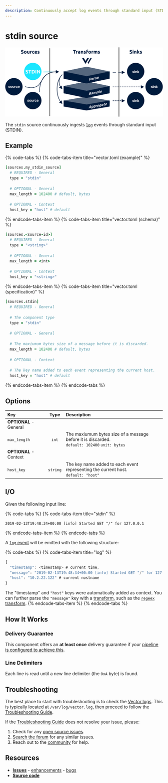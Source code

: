 ```yaml
---
description: Continuously accept log events through standard input (STDIN)
---
```


<!---
!!!WARNING!!!!

This file is autogenerated! Please do not manually edit this file.
Instead, please modify the contents of `dist/config/schema.toml`.
-->


# stdin source

![](../../../assets/stdin-source.svg)


The `stdin` source continuously ingests [`log`][log_event] events through standard input (STDIN).

## Example

{% code-tabs %}
{% code-tabs-item title="vector.toml (example)" %}
```coffeescript
[sources.my_stdin_source]
  # REQUIRED - General
  type = "stdin"

  # OPTIONAL - General
  max_length = 102400 # default, bytes

  # OPTIONAL - Context
  host_key = "host" # default
```
{% endcode-tabs-item %}
{% code-tabs-item title="vector.toml (schema)" %}
```coffeescript
[sources.<source-id>]
  # REQUIRED - General
  type = "<string>"

  # OPTIONAL - General
  max_length = <int>

  # OPTIONAL - Context
  host_key = "<string>"
```
{% endcode-tabs-item %}
{% code-tabs-item title="vector.toml (specification)" %}
```coffeescript
[sources.stdin]
  # REQUIRED - General

  # The component type
  type = "stdin"

  # OPTIONAL - General

  # The maxiumum bytes size of a message before it is discarded.
  max_length = 102400 # default, bytes

  # OPTIONAL - Context

  # The key name added to each event representing the current host.
  host_key = "host" # default
```
{% endcode-tabs-item %}
{% endcode-tabs %}

## Options

| Key  | Type  | Description |
| :--- | :---: | :---------- |
| **OPTIONAL** - General | | |
| `max_length` | `int` | The maxiumum bytes size of a message before it is discarded.<br />`default: 102400` `unit: bytes` |
| **OPTIONAL** - Context | | |
| `host_key` | `string` | The key name added to each event representing the current host.<br />`default: "host"` |

## I/O



Given the following input line:

{% code-tabs %}
{% code-tabs-item title="stdin" %}
```
2019-02-13T19:48:34+00:00 [info] Started GET "/" for 127.0.0.1
```
{% endcode-tabs-item %}
{% endcode-tabs %}

A [`log` event][log_event] will be emitted with the following structure:

{% code-tabs %}
{% code-tabs-item title="log" %}
```javascript
{
  "timestamp": <timestamp> # current time,
  "message": "2019-02-13T19:48:34+00:00 [info] Started GET "/" for 127.0.0.1",
  "host": "10.2.22.122" # current nostname
}
```

The "timestamp" and `"host"` keys were automatically added as context. You can further parse the `"message"` key with a [transform][transforms], such as the [`regeex` transform][regex_parser_transform].
{% endcode-tabs-item %}
{% endcode-tabs %}



## How It Works

### Delivery Guarantee

This component offers an **at least once** delivery guarantee if your
[pipeline is configured to achieve this][at_least_once_delivery].

### Line Delimiters

Each line is read until a new line delimiter (the `0xA` byte) is found.

## Troubleshooting

The best place to start with troubleshooting is to check the
[Vector logs][monitoring_logs]. This is typically located at
`/var/log/vector.log`, then proceed to follow the
[Troubleshooting Guide][troubleshooting].

If the [Troubleshooting Guide][troubleshooting] does not resolve your
issue, please:

1. Check for any [open source issues](https://github.com/timberio/vector/issues?q=is%3Aopen+is%3Aissue+label%3A%22Source%3A+stdin%22).
2. [Search the forum][search_forum] for any similar issues.
2. Reach out to the [community][community] for help.

## Resources

* [**Issues**](https://github.com/timberio/vector/issues?q=is%3Aopen+is%3Aissue+label%3A%22Source%3A+stdin%22) - [enhancements](https://github.com/timberio/vector/issues?q=is%3Aopen+is%3Aissue+label%3A%22Source%3A+stdin%22+label%3A%22Type%3A+Enhancement%22) - [bugs](https://github.com/timberio/vector/issues?q=is%3Aopen+is%3Aissue+label%3A%22Source%3A+stdin%22+label%3A%22Type%3A+Bug%22)
* [**Source code**](https://github.com/timberio/vector/tree/master/src/source/stdin.rs)


[log_event]: "../../../about/data-model.md#log"
[transforms]: "../../../usage/configuration/transforms"
[regex_parser_transform]: "../../../usage/configuration/transforms/regex_parser.md"
[at_least_once_delivery]: "../../../about/guarantees.md#at-least-once-delivery"
[monitoring_logs]: "../../../administration/moonitoring.md#logs"
[troubleshooting]: "../../../usages/guides/troubleshooting.md"
[search_forum]: "https://forum.vectorproject.io/search?expanded=true"
[community]: "https://vectorproject.io/community"


